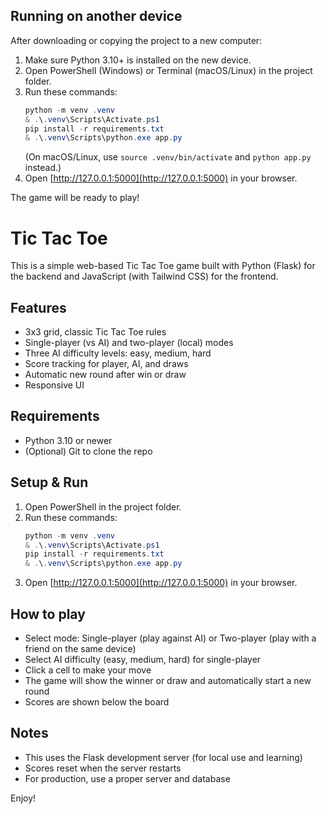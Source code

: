## Running on another device

After downloading or copying the project to a new computer:

1. Make sure Python 3.10+ is installed on the new device.
2. Open PowerShell (Windows) or Terminal (macOS/Linux) in the project folder.
3. Run these commands:
	```powershell
	python -m venv .venv
	& .\.venv\Scripts\Activate.ps1
	pip install -r requirements.txt
	& .\.venv\Scripts\python.exe app.py
	```
	(On macOS/Linux, use `source .venv/bin/activate` and `python app.py` instead.)
4. Open [http://127.0.0.1:5000](http://127.0.0.1:5000) in your browser.

The game will be ready to play!


# Tic Tac Toe

This is a simple web-based Tic Tac Toe game built with Python (Flask) for the backend and JavaScript (with Tailwind CSS) for the frontend.

## Features
- 3x3 grid, classic Tic Tac Toe rules
- Single-player (vs AI) and two-player (local) modes
- Three AI difficulty levels: easy, medium, hard
- Score tracking for player, AI, and draws
- Automatic new round after win or draw
- Responsive UI

## Requirements
- Python 3.10 or newer
- (Optional) Git to clone the repo

## Setup & Run
1. Open PowerShell in the project folder.
2. Run these commands:
	```powershell
	python -m venv .venv
	& .\.venv\Scripts\Activate.ps1
	pip install -r requirements.txt
	& .\.venv\Scripts\python.exe app.py
	```
3. Open [http://127.0.0.1:5000](http://127.0.0.1:5000) in your browser.

## How to play
- Select mode: Single-player (play against AI) or Two-player (play with a friend on the same device)
- Select AI difficulty (easy, medium, hard) for single-player
- Click a cell to make your move
- The game will show the winner or draw and automatically start a new round
- Scores are shown below the board

## Notes
- This uses the Flask development server (for local use and learning)
- Scores reset when the server restarts
- For production, use a proper server and database

Enjoy!


